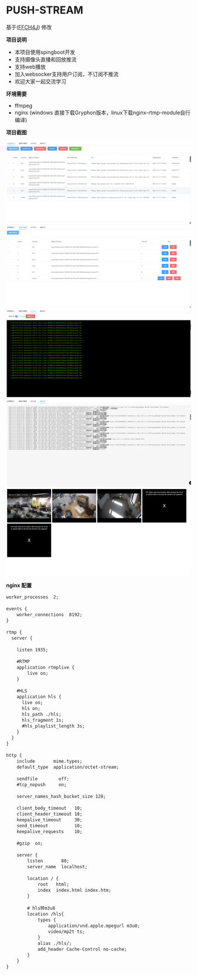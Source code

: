 <h1> PUSH-STREAM </h1>

基于([FFCH4J](https://github.com/eguid/FFCH4J)) 修改

**项目说明** 

- 本项目使用spingboot开发
- 支持摄像头直播和回放推流
- 支持web播放
- 加入websocker支持用户订阅，不订阅不推流
- 欢迎大家一起交流学习

**环境需要** 

- ffmpeg
- nginx (windows 直接下载Gryphon版本，linux下载nginx-rtmp-module自行编译)

**项目截图** 

![Image text](https://github.com/yzcheng90/push-stream/blob/master/doc/1.png)
![Image text](https://github.com/yzcheng90/push-stream/blob/master/doc/2.png)
![Image text](https://github.com/yzcheng90/push-stream/blob/master/doc/3.png)
![Image text](https://github.com/yzcheng90/push-stream/blob/master/doc/4.png)
![Image text](https://github.com/yzcheng90/push-stream/blob/master/doc/5.png)

**nginx 配置**

```
worker_processes  2;

events {
    worker_connections  8192;
}

rtmp {
  server {
  
    listen 1935;
    
    #RTMP
    application rtmplive {
        live on;
    }
    
    #HLS
    application hls {
      live on;
      hls on;
      hls_path ./hls;
      hls_fragment 1s;
      #hls_playlist_length 3s;
    }
  }
}

http {
    include       mime.types;
    default_type  application/octet-stream;

    sendfile        off;
    #tcp_nopush     on;

    server_names_hash_bucket_size 128;

    client_body_timeout   10;
    client_header_timeout 10;
    keepalive_timeout     30;
    send_timeout          10;
    keepalive_requests    10;

    #gzip  on;

    server {
        listen       80;
        server_name  localhost;

        location / {
            root   html;
            index  index.html index.htm;
        }
        
        # hls转m3u8
        location /hls{
            types {
                application/vnd.apple.mpegurl m3u8;
                video/mp2t ts;
            }
            alias ./hls/;
            add_header Cache-Control no-cache;
        }
    }
}

```




